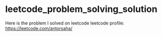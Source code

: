 # leetcode_problem_solving_solution
Here is the problem I solved on leetcode
leetcode profile: https://leetcode.com/antorsaha/
